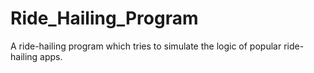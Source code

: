 # Ride_Hailing_Program
A ride-hailing program which tries to simulate the logic of popular ride-hailing apps.
